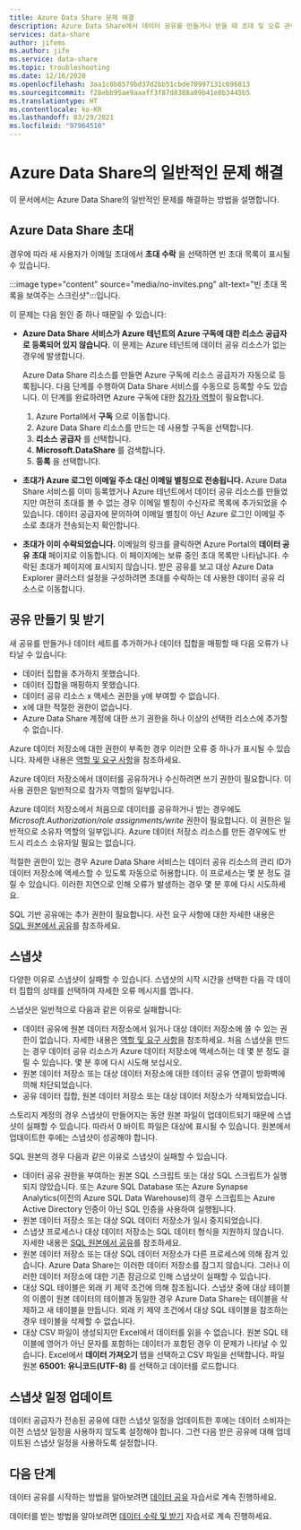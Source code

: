 ```yaml
---
title: Azure Data Share 문제 해결
description: Azure Data Share에서 데이터 공유를 만들거나 받을 때 초대 및 오류 관련 문제를 해결하는 방법에 대해 알아봅니다.
services: data-share
author: jifems
ms.author: jife
ms.service: data-share
ms.topic: troubleshooting
ms.date: 12/16/2020
ms.openlocfilehash: 3aa1c0b8579bd37d2bb51cbde70997131c696813
ms.sourcegitcommit: f28ebb95ae9aaaff3f87d8388a09b41e0b3445b5
ms.translationtype: HT
ms.contentlocale: ko-KR
ms.lasthandoff: 03/29/2021
ms.locfileid: "97964510"
---
```

# <a name="troubleshoot-common-problems-in-azure-data-share"></a>Azure Data Share의 일반적인 문제 해결 

이 문서에서는 Azure Data Share의 일반적인 문제를 해결하는 방법을 설명합니다. 

## <a name="azure-data-share-invitations"></a>Azure Data Share 초대 

경우에 따라 새 사용자가 이메일 초대에서 **초대 수락** 을 선택하면 빈 초대 목록이 표시될 수 있습니다. 

:::image type="content" source="media/no-invites.png" alt-text="빈 초대 목록을 보여주는 스크린샷":::입니다.

이 문제는 다음 원인 중 하나 때문일 수 있습니다:

* **Azure Data Share 서비스가 Azure 테넌트의 Azure 구독에 대한 리소스 공급자로 등록되어 있지 않습니다.** 이 문제는 Azure 테넌트에 데이터 공유 리소스가 없는 경우에 발생합니다. 

    Azure Data Share 리소스를 만들면 Azure 구독에 리소스 공급자가 자동으로 등록됩니다. 다음 단계를 수행하여 Data Share 서비스를 수동으로 등록할 수도 있습니다. 이 단계를 완료하려면 Azure 구독에 대한 [참가자 역할](../role-based-access-control/built-in-roles.md#contributor)이 필요합니다. 

    1. Azure Portal에서 **구독** 으로 이동합니다.
    1. Azure Data Share 리소스를 만드는 데 사용할 구독을 선택합니다.
    1. **리소스 공급자** 를 선택합니다.
    1. **Microsoft.DataShare** 를 검색합니다.
    1. **등록** 을 선택합니다.

* **초대가 Azure 로그인 이메일 주소 대신 이메일 별칭으로 전송됩니다.** Azure Data Share 서비스를 이미 등록했거나 Azure 테넌트에서 데이터 공유 리소스를 만들었지만 여전히 초대를 볼 수 없는 경우 이메일 별칭이 수신자로 목록에 추가되었을 수 있습니다. 데이터 공급자에 문의하여 이메일 별칭이 아닌 Azure 로그인 이메일 주소로 초대가 전송되는지 확인합니다.

* **초대가 이미 수락되었습니다.** 이메일의 링크를 클릭하면 Azure Portal의 **데이터 공유 초대** 페이지로 이동합니다. 이 페이지에는 보류 중인 초대 목록만 나타납니다. 수락된 초대가 페이지에 표시되지 않습니다. 받은 공유를 보고 대상 Azure Data Explorer 클러스터 설정을 구성하려면 초대를 수락하는 데 사용한 데이터 공유 리소스로 이동합니다.

## <a name="creating-and-receiving-shares"></a>공유 만들기 및 받기

새 공유를 만들거나 데이터 세트를 추가하거나 데이터 집합을 매핑할 때 다음 오류가 나타날 수 있습니다:

* 데이터 집합을 추가하지 못했습니다.
* 데이터 집합을 매핑하지 못했습니다.
* 데이터 공유 리소스 x 액세스 권한을 y에 부여할 수 없습니다.
* x에 대한 적절한 권한이 없습니다.
* Azure Data Share 계정에 대한 쓰기 권한을 하나 이상의 선택한 리소스에 추가할 수 없습니다.

Azure 데이터 저장소에 대한 권한이 부족한 경우 이러한 오류 중 하나가 표시될 수 있습니다. 자세한 내용은 [역할 및 요구 사항](concepts-roles-permissions.md)을 참조하세요. 

Azure 데이터 저장소에서 데이터를 공유하거나 수신하려면 쓰기 권한이 필요합니다. 이 사용 권한은 일반적으로 참가자 역할의 일부입니다. 

Azure 데이터 저장소에서 처음으로 데이터를 공유하거나 받는 경우에도 *Microsoft.Authorization/role assignments/write* 권한이 필요합니다. 이 권한은 일반적으로 소유자 역할의 일부입니다. Azure 데이터 저장소 리소스를 만든 경우에도 반드시 리소스 소유자일 필요는 없습니다. 

적절한 권한이 있는 경우 Azure Data Share 서비스는 데이터 공유 리소스의 관리 ID가 데이터 저장소에 액세스할 수 있도록 자동으로 허용합니다. 이 프로세스는 몇 분 정도 걸릴 수 있습니다. 이러한 지연으로 인해 오류가 발생하는 경우 몇 분 후에 다시 시도하세요.

SQL 기반 공유에는 추가 권한이 필요합니다. 사전 요구 사항에 대한 자세한 내용은 [SQL 원본에서 공유](how-to-share-from-sql.md)를 참조하세요.

## <a name="snapshots"></a>스냅샷
다양한 이유로 스냅샷이 실패할 수 있습니다. 스냅샷의 시작 시간을 선택한 다음 각 데이터 집합의 상태를 선택하여 자세한 오류 메시지를 엽니다. 

스냅샷은 일반적으로 다음과 같은 이유로 실패합니다:

* 데이터 공유에 원본 데이터 저장소에서 읽거나 대상 데이터 저장소에 쓸 수 있는 권한이 없습니다. 자세한 내용은 [역할 및 요구 사항](concepts-roles-permissions.md)을 참조하세요. 처음 스냅샷을 만드는 경우 데이터 공유 리소스가 Azure 데이터 저장소에 액세스하는 데 몇 분 정도 걸릴 수 있습니다. 몇 분 후에 다시 시도해 보십시오.
* 원본 데이터 저장소 또는 대상 데이터 저장소에 대한 데이터 공유 연결이 방화벽에 의해 차단되었습니다.
* 공유 데이터 집합, 원본 데이터 저장소 또는 대상 데이터 저장소가 삭제되었습니다.

스토리지 계정의 경우 스냅샷이 만들어지는 동안 원본 파일이 업데이트되기 때문에 스냅샷이 실패할 수 있습니다. 따라서 0 바이트 파일은 대상에 표시될 수 있습니다. 원본에서 업데이트한 후에는 스냅샷이 성공해야 합니다.

SQL 원본의 경우 다음과 같은 이유로 스냅샷이 실패할 수 있습니다.

* 데이터 공유 권한을 부여하는 원본 SQL 스크립트 또는 대상 SQL 스크립트가 실행되지 않았습니다. 또는 Azure SQL Database 또는 Azure Synapse Analytics(이전의 Azure SQL Data Warehouse)의 경우 스크립트는 Azure Active Directory 인증이 아닌 SQL 인증을 사용하여 실행됩니다.  
* 원본 데이터 저장소 또는 대상 SQL 데이터 저장소가 일시 중지되었습니다.
* 스냅샷 프로세스나 대상 데이터 저장소는 SQL 데이터 형식을 지원하지 않습니다. 자세한 내용은 [SQL 원본에서 공유](how-to-share-from-sql.md#supported-data-types)를 참조하세요.
* 원본 데이터 저장소 또는 대상 SQL 데이터 저장소가 다른 프로세스에 의해 잠겨 있습니다. Azure Data Share는 이러한 데이터 저장소를 잠그지 않습니다. 그러나 이러한 데이터 저장소에 대한 기존 잠금으로 인해 스냅샷이 실패할 수 있습니다.
* 대상 SQL 테이블은 외래 키 제약 조건에 의해 참조됩니다. 스냅샷 중에 대상 테이블의 이름이 원본 데이터의 테이블과 동일한 경우 Azure Data Share는 테이블을 삭제하고 새 테이블을 만듭니다. 외래 키 제약 조건에서 대상 SQL 테이블을 참조하는 경우 테이블을 삭제할 수 없습니다.
* 대상 CSV 파일이 생성되지만 Excel에서 데이터를 읽을 수 없습니다. 원본 SQL 테이블에 영어가 아닌 문자를 포함하는 데이터가 포함된 경우 이 문제가 나타날 수 있습니다. Excel에서 **데이터 가져오기** 탭을 선택하고 CSV 파일을 선택합니다. 파일 원본 **65001: 유니코드(UTF-8)** 를 선택하고 데이터를 로드합니다.

## <a name="updated-snapshot-schedules"></a>스냅샷 일정 업데이트
데이터 공급자가 전송된 공유에 대한 스냅샷 일정을 업데이트한 후에는 데이터 소비자는 이전 스냅샷 일정을 사용하지 않도록 설정해야 합니다. 그런 다음 받은 공유에 대해 업데이트된 스냅샷 일정을 사용하도록 설정합니다. 

## <a name="next-steps"></a>다음 단계

데이터 공유를 시작하는 방법을 알아보려면 [데이터 공유](share-your-data.md) 자습서로 계속 진행하세요. 

데이터를 받는 방법을 알아보려면 [데이터 수락 및 받기](subscribe-to-data-share.md) 자습서로 계속 진행하세요.